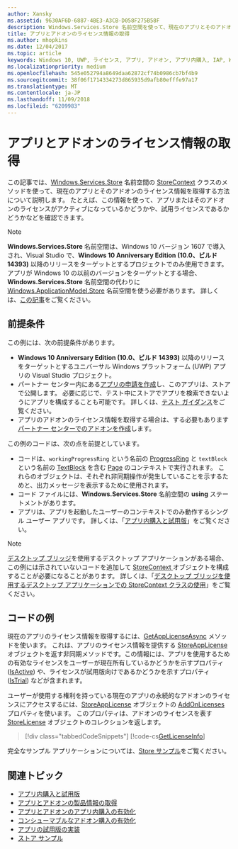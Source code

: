 ```yaml
---
author: Xansky
ms.assetid: 9630AF6D-6887-4BE3-A3CB-D058F275B58F
description: Windows.Services.Store 名前空間を使って、現在のアプリとそのアドオン ライセンス情報を取得する方法について説明します。
title: アプリとアドオンのライセンス情報の取得
ms.author: mhopkins
ms.date: 12/04/2017
ms.topic: article
keywords: Windows 10, UWP, ライセンス, アプリ, アドオン, アプリ内購入, IAP, Windows.Services.Store
ms.localizationpriority: medium
ms.openlocfilehash: 545e052794a8649daa62872cf74b0986cb7bf4b9
ms.sourcegitcommit: 38f06f1714334273d865935d9afb80efffe97a17
ms.translationtype: MT
ms.contentlocale: ja-JP
ms.lasthandoff: 11/09/2018
ms.locfileid: "6209983"
---
```

# <a name="get-license-info-for-apps-and-add-ons"></a>アプリとアドオンのライセンス情報の取得

この記事では、[Windows.Services.Store](https://msdn.microsoft.com/library/windows/apps/windows.services.store.aspx) 名前空間の [StoreContext](https://msdn.microsoft.com/library/windows/apps/windows.services.store.storecontext.aspx) クラスのメソッドを使って、現在のアプリとそのアドオンのライセンス情報を取得する方法について説明します。 たとえば、この情報を使って、アプリまたはそのアドオンのライセンスがアクティブになっているかどうかや、試用ライセンスであるかどうかなどを確認できます。

> [!NOTE]
> **Windows.Services.Store** 名前空間は、Windows 10 バージョン 1607 で導入され、Visual Studio で、**Windows 10 Anniversary Edition (10.0、ビルド 14393)** 以降のリリースをターゲットとするプロジェクトでのみ使用できます。 アプリが Windows 10 の以前のバージョンをターゲットとする場合、**Windows.Services.Store** 名前空間の代わりに [Windows.ApplicationModel.Store](https://msdn.microsoft.com/library/windows/apps/windows.applicationmodel.store.aspx) 名前空間を使う必要があります。 詳しくは、[この記事](in-app-purchases-and-trials-using-the-windows-applicationmodel-store-namespace.md)をご覧ください。

## <a name="prerequisites"></a>前提条件

この例には、次の前提条件があります。
* **Windows 10 Anniversary Edition (10.0、ビルド 14393)** 以降のリリースをターゲットとするユニバーサル Windows プラットフォーム (UWP) アプリの Visual Studio プロジェクト。
* パートナー センター内にある[アプリの申請を作成](https://msdn.microsoft.com/windows/uwp/publish/app-submissions)し、このアプリは、ストアで公開します。 必要に応じで、テスト中にストアでアプリを検索できないようにアプリを構成することも可能です。 詳しくは、[テスト ガイダンス](in-app-purchases-and-trials.md#testing)をご覧ください。
* アプリのアドオンのライセンス情報を取得する場合は、する必要もあります[パートナー センターでのアドオンを作成](../publish/add-on-submissions.md)します。

この例のコードは、次の点を前提としています。
* コードは、```workingProgressRing``` という名前の [ProgressRing](https://msdn.microsoft.com/library/windows/apps/windows.ui.xaml.controls.progressring.aspx) と ```textBlock``` という名前の [TextBlock](https://msdn.microsoft.com/library/windows/apps/windows.ui.xaml.controls.textblock.aspx) を含む [Page](https://msdn.microsoft.com/library/windows/apps/windows.ui.xaml.controls.page.aspx) のコンテキストで実行されます。 これらのオブジェクトは、それぞれ非同期操作が発生していることを示するためと、出力メッセージを表示するために使用されます。
* コード ファイルには、**Windows.Services.Store** 名前空間の **using** ステートメントがあります。
* アプリは、アプリを起動したユーザーのコンテキストでのみ動作するシングル ユーザー アプリです。 詳しくは、「[アプリ内購入と試用版](in-app-purchases-and-trials.md#api_intro)」をご覧ください。

> [!NOTE]
> [デスクトップ ブリッジ](https://developer.microsoft.com/windows/bridges/desktop)を使用するデスクトップ アプリケーションがある場合、この例には示されていないコードを追加して [StoreContext ](https://msdn.microsoft.com/library/windows/apps/windows.services.store.storecontext.aspx)オブジェクトを構成することが必要になることがあります。 詳しくは、「[デスクトップ ブリッジを使用するデスクトップ アプリケーションでの StoreContext クラスの使用](in-app-purchases-and-trials.md#desktop)」をご覧ください。

## <a name="code-example"></a>コードの例

現在のアプリのライセンス情報を取得するには、[GetAppLicenseAsync](https://docs.microsoft.com/uwp/api/windows.services.store.storecontext.getapplicenseasync) メソッドを使います。 これは、アプリのライセンス情報を提供する [StoreAppLicense](https://msdn.microsoft.com/library/windows/apps/windows.services.store.storeapplicense.aspx) オブジェクトを返す非同期メソッドです。この情報には、アプリを使用するための有効なライセンスをユーザーが現在所有しているかどうかを示すプロパティ ([IsActive](https://docs.microsoft.com/uwp/api/windows.services.store.storeapplicense.isactive)) や、ライセンスが試用版向けであるかどうかを示すプロパティ ([IsTrial](https://docs.microsoft.com/uwp/api/windows.services.store.storeapplicense.istrial)) などが含まれます。

ユーザーが使用する権利を持っている現在のアプリの永続的なアドオンのライセンスにアクセスするには、[StoreAppLicense](https://msdn.microsoft.com/library/windows/apps/windows.services.store.storeapplicense.aspx) オブジェクトの [AddOnLicenses](https://docs.microsoft.com/uwp/api/windows.services.store.storeapplicense.addonlicenses) プロパティを使います。 このプロパティは、アドオンのライセンスを表す [StoreLicense](https://msdn.microsoft.com/library/windows/apps/windows.services.store.storelicense.aspx) オブジェクトのコレクションを返します。

> [!div class="tabbedCodeSnippets"]
[!code-cs[GetLicenseInfo](./code/InAppPurchasesAndLicenses_RS1/cs/GetLicenseInfoPage.xaml.cs#GetLicenseInfo)]

完全なサンプル アプリケーションについては、[Store サンプル](https://github.com/Microsoft/Windows-universal-samples/tree/master/Samples/Store)をご覧ください。

## <a name="related-topics"></a>関連トピック

* [アプリ内購入と試用版](in-app-purchases-and-trials.md)
* [アプリとアドオンの製品情報の取得](get-product-info-for-apps-and-add-ons.md)
* [アプリとアドオンのアプリ内購入の有効化](enable-in-app-purchases-of-apps-and-add-ons.md)
* [コンシューマブルなアドオン購入の有効化](enable-consumable-add-on-purchases.md)
* [アプリの試用版の実装](implement-a-trial-version-of-your-app.md)
* [ストア サンプル](https://github.com/Microsoft/Windows-universal-samples/tree/master/Samples/Store)
